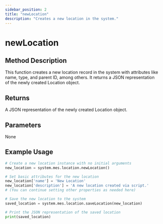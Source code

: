 ```yaml
---
sidebar_position: 2
title: "newLocation"
description: "Creates a new location in the system."
---
```


# newLocation

## Method Description

This function creates a new location record in the system with attributes like name, type, and parent ID, among others.
It returns a JSON representation of the newly created Location object.

## Returns

A JSON representation of the newly created Location object.

## Parameters

None

## Example Usage

```python
# Create a new location instance with no initial arguments
new_location = system.mes.location.newLocation()

# Set basic attributes for the new location
new_location['name'] = 'New Location'
new_location['description'] = 'A new location created via script.'
# (You can continue setting other properties as needed here)

# Save the new location to the system
saved_location = system.mes.location.saveLocation(new_location)

# Print the JSON representation of the saved location
print(saved_location)

